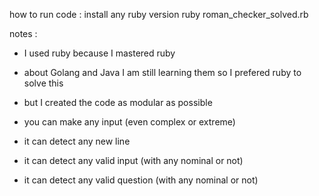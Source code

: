 how to run code :
install any ruby version
ruby roman_checker_solved.rb

notes :
- I used ruby because I mastered ruby
- about Golang and Java I am still learning them so I prefered ruby to solve this
- but I created the code as modular as possible

- you can make any input (even complex or extreme)
- it can detect any new line
- it can detect any valid input (with any nominal or not)
- it can detect any valid question (with any nominal or not)